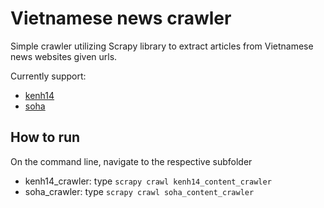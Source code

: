 # Vietnamese news crawler
Simple crawler utilizing Scrapy library to extract articles from Vietnamese news websites given urls. 

Currently support:
* [kenh14](https://kenh14.vn/)
* [soha](https://soha.vn/)

## How to run
On the command line, navigate to the respective subfolder

* kenh14_crawler: type `scrapy crawl kenh14_content_crawler`
* soha_crawler: type `scrapy crawl soha_content_crawler`
